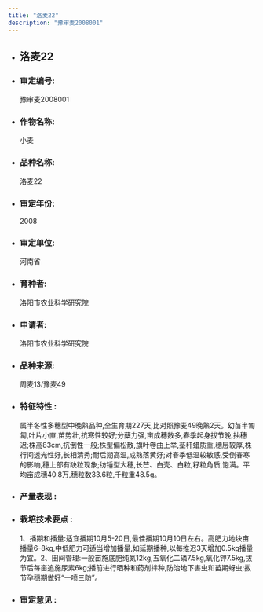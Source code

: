 ```yaml
---
title: "洛麦22"
description: "豫审麦2008001"
---
```

* ## 洛麦22
* ###  审定编号:  
   豫审麦2008001

*  ### 作物名称:  
   小麦

*   ###  品种名称: 
    洛麦22

*   ### 审定年份: 
    2008

*   ### 审定单位:  
    河南省

*   ### 育种者:  
    洛阳市农业科学研究院

*   ### 申请者:  
    洛阳市农业科学研究院

*   ### 品种来源:  
    周麦13/豫麦49

*   ### 特征特性 : 
    属半冬性多穗型中晚熟品种,全生育期227天,比对照豫麦49晚熟2天。幼苗半匍匐,叶片小直,苗势壮,抗寒性较好;分蘖力强,亩成穗数多,春季起身拔节晚,抽穗迟;株高83cm,抗倒性一般;株型偏松散,旗叶卷曲上举,茎秆蜡质重,穗层较厚,株行间透光性好,长相清秀;耐后期高温,成熟落黄好;对春季低温较敏感,受倒春寒的影响,穗上部有缺粒现象;纺锤型大穗,长芒、白壳、白粒,籽粒角质,饱满。平均亩成穗40.8万,穗粒数33.6粒,千粒重48.5g。

*   ### 产量表现 : 
    

*   ### 栽培技术要点 : 
    1、播期和播量:适宜播期10月5-20日,最佳播期10月10日左右。高肥力地块亩播量6-8kg,中低肥力可适当增加播量,如延期播种,以每推迟3天增加0.5kg播量为宜。2、田间管理:一般亩施底肥纯氮12kg,五氧化二磷7.5kg,氧化钾7.5kg,拔节后每亩追施尿素6kg;播前进行晒种和药剂拌种,防治地下害虫和苗期蚜虫;拔节孕穗期做好“一喷三防”。

*   ### 审定意见 : 
    

